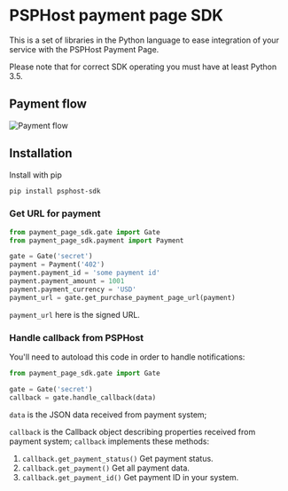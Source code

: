 # PSPHost payment page SDK

This is a set of libraries in the Python language to ease integration of your service
with the PSPHost Payment Page.

Please note that for correct SDK operating you must have at least Python 3.5.  

## Payment flow

![Payment flow](flow.png)

## Installation

Install with pip
```bash
pip install psphost-sdk
```

### Get URL for payment

```python
from payment_page_sdk.gate import Gate
from payment_page_sdk.payment import Payment

gate = Gate('secret')
payment = Payment('402')
payment.payment_id = 'some payment id'
payment.payment_amount = 1001
payment.payment_currency = 'USD'
payment_url = gate.get_purchase_payment_page_url(payment)
``` 

`payment_url` here is the signed URL.

### Handle callback from PSPHost

You'll need to autoload this code in order to handle notifications:

```python
from payment_page_sdk.gate import Gate

gate = Gate('secret')
callback = gate.handle_callback(data)
```

`data` is the JSON data received from payment system;

`callback` is the Callback object describing properties received from payment system;
`callback` implements these methods: 
1. `callback.get_payment_status()`
    Get payment status.
2. `callback.get_payment()`
    Get all payment data.
3. `callback.get_payment_id()`
    Get payment ID in your system.
